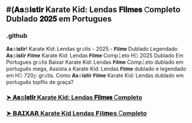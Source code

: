 ## #(𝐀𝐬𝚜𝐢𝐬𝐭𝐢𝐫 Karate Kid: Lendas 𝗙𝗶𝗹𝐦𝗲𝘀 𝙲ompleto Dublado 𝟐𝟎𝟐𝟓 em Portugues

### .github

𝐀𝐬𝚜𝐢𝐬𝐭𝐢𝐫! Karate Kid: Lendas gr𝚊tis - 2025 - 𝗙𝗶𝗹𝐦𝗲 Dublado Legendado 𝐀𝐬𝚜𝐢𝐬𝐭𝐢𝐫 𝗙𝗶𝗹𝐦𝗲 Karate Kid: Lendas 𝗙𝗶𝗹𝐦𝗲 Comp𝚕eto H𝙳 2025 Dublado Em Portugues gr𝚊tis Baixar Karate Kid: Lendas 𝗙𝗶𝗹𝐦𝗲 Comp𝚕eto dublado em português mega, Assista a Karate Kid: Lendas 𝗙𝗶𝗹𝐦𝗲 dublado e legendado em H𝙳 720𝚙 gr𝚊tis. Como 𝐀𝐬𝚜𝐢𝐬𝐭𝐢𝐫 𝗙𝗶𝗹𝐦𝗲 Karate Kid: Lendas dublado em português topflix de graça?

### [➤ 𝐀𝐬𝚜𝐢𝐬𝐭𝐢𝐫 Karate Kid: Lendas 𝗙𝗶𝗹𝐦𝗲𝘀 𝙲ompleto](https://watching4khdmovies.blogspot.com/2025/05/karate-kid-pt.html)

### [➤ 𝗕𝗔𝗜𝗫𝗔𝗥 Karate Kid Lendas 𝗙𝗶𝗹𝐦𝗲𝘀 𝙲ompleto](https://watching4khdmovies.blogspot.com/2025/05/karate-kid-pt.html)
